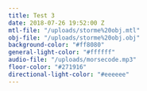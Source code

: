 ```yaml
---
title: Test 3
date: 2018-07-26 19:52:00 Z
mtl-file: "/uploads/storme%20obj.mtl"
obj-file: "/uploads/storme%20obj.obj"
background-color: "#ff8080"
general-light-color: "#ffffff"
audio-file: "/uploads/morsecode.mp3"
floor-color: "#271916"
directional-light-color: "#eeeeee"
---
```


